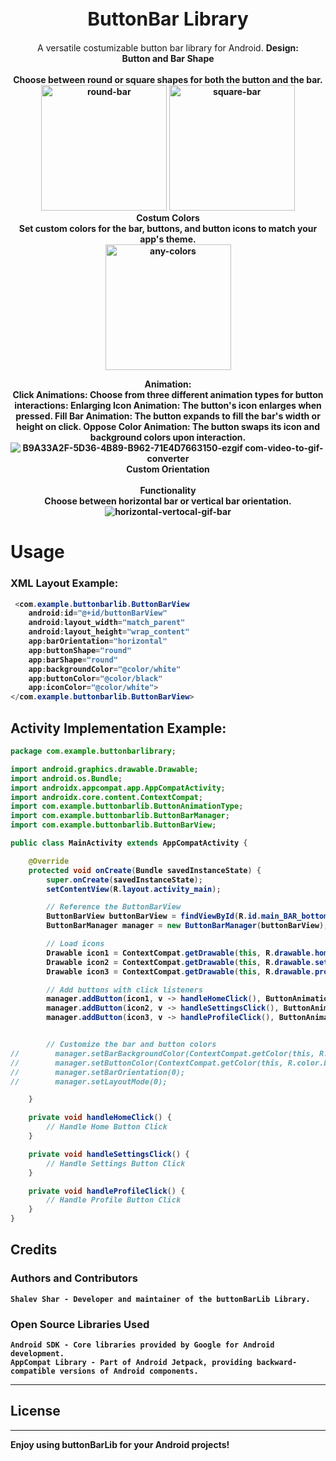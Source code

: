 <div style="text-align: center;">
    <h1 align="center" style="font-size: 30px;">ButtonBar Library</h1>
</div>
<div align="center">
	A versatile costumizable button bar library for Android.
    <b>
	    <b>Design:</br>
    </b>
	    <b>
	    </b>
	    <b>Button and Bar Shape</br>	    
    <br>
        Choose between round or square shapes for both the button and the bar.
      <br>
    <img width="201" alt="round-bar" src="https://github.com/user-attachments/assets/6abce6c6-b6ed-46b8-b208-93af69e04ceb">
    <img width="201" alt="square-bar" src="https://github.com/user-attachments/assets/747c17a1-68e3-48d2-8575-c5b6304d1255">
    <br>
       <b>
	     Costum Colors </b>
    <br>
        Set custom colors for the bar, buttons, and button icons to match your app's theme.
    <br>
    <img width="201" alt="any-colors" src="https://github.com/user-attachments/assets/a3a64be5-b671-46ce-955f-edaf41aa49f1">
 
<b>Animation:</br>
<b>
    Click Animations: Choose from three different animation types for button interactions:
    Enlarging Icon Animation: The button's icon enlarges when pressed.
    Fill Bar Animation: The button expands to fill the bar's width or height on click.
    Oppose Color Animation: The button swaps its icon and background colors upon interaction.
        <br align="center"> ![B9A33A2F-5D36-4B89-B962-71E4D7663150-ezgif com-video-to-gif-converter](https://github.com/user-attachments/assets/f16503df-53e9-4ba6-8562-3a82f82e1fe3)</br>
	<b>Custom Orientation</br>
    <b>
     <b>  
	    <b>Functionality</br>
	<b>Choose between horizontal bar or vertical bar orientation.
		<br align="center"> ![horizontal-vertocal-gif-bar](https://github.com/user-attachments/assets/6cebc497-84c4-4501-97e5-c67b3fa12d5c)</br>
	    </b>
	
</div>




# Usage
### XML Layout Example:
```java
 <com.example.buttonbarlib.ButtonBarView
    android:id="@+id/buttonBarView"
    android:layout_width="match_parent"
    android:layout_height="wrap_content"
    app:barOrientation="horizontal"
    app:buttonShape="round"
    app:barShape="round"
    app:backgroundColor="@color/white"
    app:buttonColor="@color/black"
    app:iconColor="@color/white">
</com.example.buttonbarlib.ButtonBarView>
```

## Activity Implementation Example:
```java
package com.example.buttonbarlibrary;

import android.graphics.drawable.Drawable;
import android.os.Bundle;
import androidx.appcompat.app.AppCompatActivity;
import androidx.core.content.ContextCompat;
import com.example.buttonbarlib.ButtonAnimationType;
import com.example.buttonbarlib.ButtonBarManager;
import com.example.buttonbarlib.ButtonBarView;

public class MainActivity extends AppCompatActivity {

    @Override
    protected void onCreate(Bundle savedInstanceState) {
        super.onCreate(savedInstanceState);
        setContentView(R.layout.activity_main);

        // Reference the ButtonBarView
        ButtonBarView buttonBarView = findViewById(R.id.main_BAR_bottom);
        ButtonBarManager manager = new ButtonBarManager(buttonBarView);

        // Load icons
        Drawable icon1 = ContextCompat.getDrawable(this, R.drawable.home);
        Drawable icon2 = ContextCompat.getDrawable(this, R.drawable.settings);
        Drawable icon3 = ContextCompat.getDrawable(this, R.drawable.profile);

        // Add buttons with click listeners
        manager.addButton(icon1, v -> handleHomeClick(), ButtonAnimationType.ENLARGING_ICON);
        manager.addButton(icon2, v -> handleSettingsClick(), ButtonAnimationType.FILL_BAR);
        manager.addButton(icon3, v -> handleProfileClick(), ButtonAnimationType.OPPOSE_COLOR);


        // Customize the bar and button colors
//        manager.setBarBackgroundColor(ContextCompat.getColor(this, R.color.grey_bar));
//        manager.setButtonColor(ContextCompat.getColor(this, R.color.blue_bar));
//        manager.setBarOrientation(0);
//        manager.setLayoutMode(0);

    }

    private void handleHomeClick() {
        // Handle Home Button Click
    }

    private void handleSettingsClick() {
        // Handle Settings Button Click
    }

    private void handleProfileClick() {
        // Handle Profile Button Click
    }
}
```


## Credits
### Authors and Contributors
	Shalev Shar - Developer and maintainer of the buttonBarLib Library.
### Open Source Libraries Used
	Android SDK - Core libraries provided by Google for Android development.
	AppCompat Library - Part of Android Jetpack, providing backward-compatible versions of Android components.
-----

## License
	
-----

Enjoy using buttonBarLib for your Android projects!
